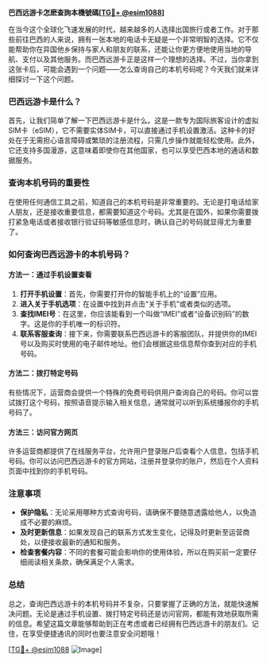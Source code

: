 **巴西远游卡怎麽查詢本機號碼[[TG💪+ @esim1088](https://t.me/s/esim1088)]**

在当今这个全球化飞速发展的时代，越来越多的人选择出国旅行或者工作。对于那些前往巴西的人来说，拥有一张本地的电话卡无疑是一个非常明智的选择。它不仅能帮助你在异国他乡保持与家人和朋友的联系，还能让你更方便地使用当地的导航、支付以及其他服务。而巴西远游卡正是这样一个理想的选择。不过，当你拿到这张卡后，可能会遇到一个问题——怎么查询自己的本机号码呢？今天我们就来详细探讨一下这个问题。

### 巴西远游卡是什么？

首先，让我们简单了解一下巴西远游卡是什么。这是一款专为国际旅客设计的虚拟SIM卡（eSIM），它不需要实体SIM卡，可以直接通过手机设置激活。这种卡的好处在于无需担心语言障碍或繁琐的注册流程，只需几步操作就能轻松使用。此外，它还支持多国漫游，这意味着即使你在其他国家，也可以享受巴西本地的通话和数据服务。

### 查询本机号码的重要性

在使用任何通信工具之前，知道自己的本机号码是非常重要的。无论是打电话给家人朋友，还是接收重要信息，都需要知道这个号码。尤其是在国外，如果你需要拨打紧急电话或者接收银行验证码等敏感信息时，确认自己的号码就显得尤为重要了。

### 如何查询巴西远游卡的本机号码？

#### 方法一：通过手机设置查看

1. **打开手机设置**：首先，你需要打开你的智能手机上的“设置”应用。
2. **进入关于手机选项**：在设置中找到并点击“关于手机”或者类似的选项。
3. **查找IMEI号**：在这里，你应该能看到一个叫做“IMEI”或者“设备识别码”的数字。这是你的手机唯一的标识符。
4. **联系客服查询**：接下来，你需要联系巴西远游卡的客服团队，并提供你的IMEI号以及购买时使用的电子邮件地址。他们会根据这些信息帮你查到对应的手机号码。

#### 方法二：拨打特定号码

有些情况下，运营商会提供一个特殊的免费号码供用户查询自己的号码。你可以尝试拨打这个号码，按照语音提示输入相关信息，通常就可以听到系统播报你的手机号码了。

#### 方法三：访问官方网页

许多运营商都提供了在线服务平台，允许用户登录账户后查看个人信息，包括手机号码。你可以访问巴西远游卡的官方网站，注册并登录你的账户，然后在个人资料页面中找到你的手机号码。

### 注意事项

- **保护隐私**：无论采用哪种方式查询号码，请确保不要随意透露给他人，以免造成不必要的麻烦。
- **及时更新信息**：如果发现自己的联系方式发生变化，记得及时更新至运营商处，以便接收最新的通知和服务。
- **检查套餐内容**：不同的套餐可能会影响你的使用体验，所以在购买前一定要仔细阅读相关条款，确保满足个人需求。

### 总结

总之，查询巴西远游卡的本机号码并不复杂，只要掌握了正确的方法，就能快速解决问题。无论是通过手机设置、拨打特定号码还是访问官网，都能有效地获取所需的信息。希望这篇文章能够帮助到正在考虑或者已经拥有巴西远游卡的朋友们。记住，在享受便捷通讯的同时也要注意安全问题哦！

[[TG💪+ @esim1088](https://t.me/s/esim1088) ![Image](https://i.postimg.cc/4NQfJmqS/Snipaste-2025-05-13-00-14-12.png)]